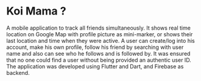 # Koi Mama ?

A mobile application to track all friends simultaneously. It shows real
time location on Google Map with profile picture as mini-marker, or
shows their last location and time when they were active. A user can
create/log into his account, make his own profile, follow his friend by
searching with user name and also can see who he follows and is
followed by. It was ensured that no one could find a user without being
provided an authentic user ID. The application was developed using
Flutter and Dart, and Firebase as backend.
